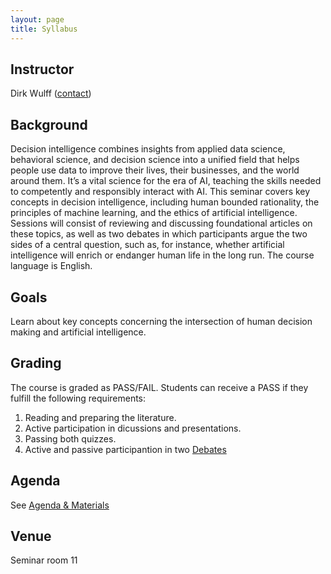 ```yaml
---
layout: page
title: Syllabus
---
```


## Instructor
Dirk Wulff (<a href="mailto:wulff@mpib-berlin.mpg.de">contact</a>)

## Background
Decision intelligence combines insights from applied data science, behavioral science, and decision science into a unified field that helps people use data to improve their lives, their businesses, and the world around them. It’s a vital science for the era of AI, teaching the skills needed to competently and responsibly interact with AI. This seminar covers key concepts in decision intelligence, including human bounded rationality, the principles of machine learning, and the ethics of artificial intelligence. Sessions will consist of reviewing and discussing foundational articles on these topics, as well as two debates in which participants argue the two sides of a central question, such as, for instance, whether artificial intelligence will enrich or endanger human life in the long run. The course language is English.

## Goals
Learn about key concepts concerning the intersection of human decision making and artificial intelligence.

## Grading
The course is graded as PASS/FAIL. Students can receive a PASS if they fulfill the following requirements:
1. Reading and preparing the literature.
2. Active participation in dicussions and presentations. 
3. Passing both quizzes.  
4. Active and passive participantion in two <a href="menu/debatten">Debates</a>

## Agenda
See <a href="materials">Agenda & Materials</a>

## Venue
Seminar room 11
